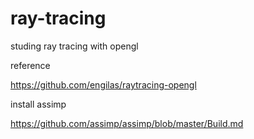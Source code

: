 # ray-tracing

studing ray tracing with opengl

reference

https://github.com/engilas/raytracing-opengl

install assimp

https://github.com/assimp/assimp/blob/master/Build.md
